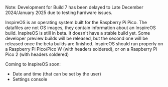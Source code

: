 Note: Development for Build 7 has been delayed to Late December 2024/January 2025 due to testing hardware issues.

InspireOS is an operating system built for the Raspberry Pi Pico.
The datafiles are not OS images, they contain information about an InspireOS build.
InspireOS is still in beta. It doesn't have a stable build yet. Some developer preview builds will be released, but the second one will be released once the beta builds are finished.
InspireOS should run properly on a Raspberry Pi Pico/Pico W (with headers soldered), or on a Raspberry Pi Pico 2 (with headers soldered)

Coming to InspireOS soon:
- Date and time (that can be set by the user)
- Settings console
